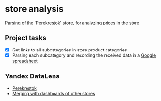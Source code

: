 # store analysis
Parsing of the 'Perekrestok' store, for analyzing prices in the store


## Project tasks
- [X] Get links to all subcategories in store product categories
- [X] Parsing each subcategory and recording the received data in a [Google spreadsheet](https://docs.google.com/spreadsheets/d/1ucSYtPRQlnbx6ZVOFicbpzru6GbYzRdEvjv8_Jt-FdI)

## Yandex DataLens
- [Perekrestok](https://datalens.yandex.ru/4xptj260jbqyv-perekrestok)
- [Merging with dashboards of other stores](https://datalens.yandex.ru/4y3tl0q7l9oav-perekrestok-lenta-vkusvill)